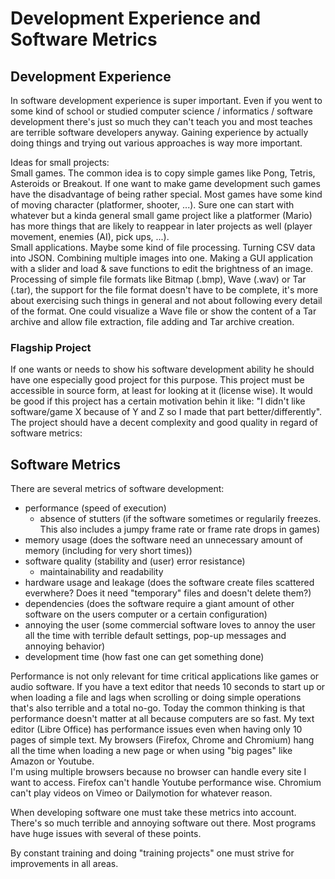 # Development Experience and Software Metrics

## Development Experience

In software development experience is super important. Even if you went to some kind of school or studied
computer science / informatics / software development there's just so much they can't teach you and most teaches
are terrible software developers anyway. Gaining experience by actually doing things and trying out various
approaches is way more important.

Ideas for small projects:  
Small games. The common idea is to copy simple games like Pong, Tetris, Asteroids or Breakout. If one want to make game development
such games have the disadvantage of being rather special. Most games have some kind of moving character (platformer, shooter, ...). Sure
one can start with whatever but a kinda general small game project like a platformer (Mario) has more things that are likely to reappear
in later projects as well (player movement, enemies (AI), pick ups, ...).  
Small applications. Maybe some kind of file processing. Turning CSV data into JSON. Combining multiple images into one. Making a GUI
application with a slider and load & save functions to edit the brightness of an image. Processing of simple file formats like
Bitmap (.bmp), Wave (.wav) or Tar (.tar), the support for the file format doesn't have to be complete, it's more about exercising such
things in general and not about following every detail of the format. One could visualize a Wave file or show the content of a Tar archive
and allow file extraction, file adding and Tar archive creation.

### Flagship Project

If one wants or needs to show his software development ability he should have one especially good project for this purpose. This project must be accessible in source form, at least for looking at it (license wise). It would be good if this project has a certain motivation behin it like: "I didn't like software/game X because of Y and Z so I made that part better/differently". The project should have a decent complexity and good quality in regard of software metrics:

## Software Metrics

There are several metrics of software development:
- performance (speed of execution)
  - absence of stutters (if the software sometimes or regularily freezes. This also includes a jumpy frame rate or frame rate drops in games)
- memory usage (does the software need an unnecessary amount of memory (including for very short times))
- software quality (stability and (user) error resistance)
  - maintainability and readability
- hardware usage and leakage (does the software create files scattered everwhere? Does it need "temporary" files and doesn't delete them?)
- dependencies (does the software require a giant amount of other software on the users computer or a certain configuration)
- annoying the user (some commercial software loves to annoy the user all the time with terrible default settings, pop-up messages and annoying behavior)
- development time (how fast one can get something done)

Performance is not only relevant for time critical applications like games or audio software. If you have a text editor that needs
10 seconds to start up or when loading a file and lags when scrolling or doing simple operations that's also terrible and a total no-go.
Today the common thinking is that performance doesn't matter at all because computers are so fast. My text editor (Libre Office) has
performance issues even when having only 10 pages of simple text. My browsers (Firefox, Chrome and Chromium) hang all the time when
loading a new page or when using "big pages" like Amazon or Youtube.  
I'm using multiple browsers because no browser can handle every site I want to access. Firefox can't handle Youtube performance wise.
Chromium can't play videos on Vimeo or Dailymotion for whatever reason.

When developing software one must take these metrics into account. There's so much terrible and annoying software out there. Most programs
have huge issues with several of these points.

By constant training and doing "training projects" one must strive for improvements in all areas. 
